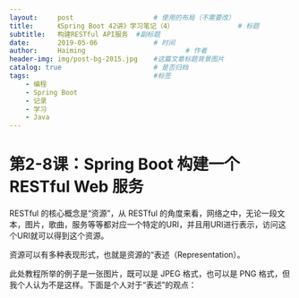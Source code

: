 ```yaml
---
layout:     post   				    # 使用的布局（不需要改）
title:      《Spring Boot 42讲》学习笔记（4） 				# 标题 
subtitle:   构建RESTful API服务  #副标题
date:       2019-05-06				# 时间
author:     Haiming 						# 作者
header-img: img/post-bg-2015.jpg 	#这篇文章标题背景图片
catalog: true 						# 是否归档
tags:								#标签
    - 编程
    - Spring Boot
    - 记录
    - 学习
    - Java
---
```


# 第2-8课：Spring Boot 构建一个 RESTful Web 服务

RESTful 的核心概念是“资源”，从 RESTful 的角度来看，网络之中，无论一段文本，图片，歌曲，服务等等都对应一个特定的URI，并且用URI进行表示，访问这个URI就可以得到这个资源。

资源可以有多种表现形式，也就是资源的“表述（Representation）。

此处教程所举的例子是一张图片，既可以是 JPEG 格式，也可以是 PNG 格式，但我个人认为不是这样。下面是个人对于“表述”的观点：



